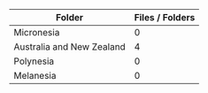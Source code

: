 | Folder                    |   Files / Folders |
|---------------------------|-------------------|
| Micronesia                |                 0 |
| Australia and New Zealand |                 4 |
| Polynesia                 |                 0 |
| Melanesia                 |                 0 |